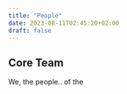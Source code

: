 ```yaml
---
title: "People"
date: 2023-08-11T02:45:20+02:00
draft: false
---
```


## Core Team

We, the people.. of the

